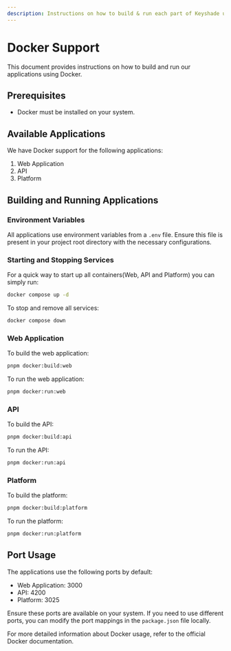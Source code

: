 ```yaml
---
description: Instructions on how to build & run each part of Keyshade using docker
---
```


# Docker Support

This document provides instructions on how to build and run our applications using Docker.

## Prerequisites

- Docker must be installed on your system.

## Available Applications

We have Docker support for the following applications:

1. Web Application
2. API
3. Platform

## Building and Running Applications

### Environment Variables

All applications use environment variables from a `.env` file. Ensure this file is present in your project root directory with the necessary configurations.

### Starting and Stopping Services

For a quick way to start up all containers(Web, API and Platform) you can simply run:

```bash
docker compose up -d
```

To stop and remove all services:

```bash
docker compose down
```

### Web Application

To build the web application:

```bash
pnpm docker:build:web
```

To run the web application:

```bash
pnpm docker:run:web
```

### API

To build the API:

```bash
pnpm docker:build:api
```

To run the API:

```bash
pnpm docker:run:api
```

### Platform

To build the platform:

```bash
pnpm docker:build:platform
```

To run the platform:

```bash
pnpm docker:run:platform
```

## Port Usage

The applications use the following ports by default:

- Web Application: 3000
- API: 4200
- Platform: 3025

Ensure these ports are available on your system. If you need to use different ports, you can modify the port mappings in the `package.json` file locally.

For more detailed information about Docker usage, refer to the official Docker documentation.
